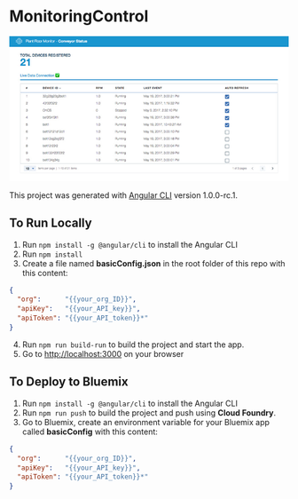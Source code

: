# MonitoringControl
<img src="preview.jpg" />

This project was generated with [Angular CLI](https://github.com/angular/angular-cli) version 1.0.0-rc.1.

## To Run Locally

1. Run `npm install -g @angular/cli` to install the Angular CLI
2. Run `npm install`
3. Create a file named **basicConfig.json** in the root folder of this repo with this content:
```json
{
  "org":      "{{your_org_ID}}",
  "apiKey":   "{{your_API_key}}",
  "apiToken": "{{your_API_token}}*"
}
```
4. Run `npm run build-run` to build the project and start the app.
5. Go to [http://localhost:3000](http://localhost:3000) on your browser

## To Deploy to Bluemix

1. Run `npm install -g @angular/cli` to install the Angular CLI
2. Run `npm run push` to build the project and push using **Cloud Foundry**.
3. Go to Bluemix, create an environment variable for your Bluemix app called **basicConfig** with this content:
```json
{
  "org":      "{{your_org_ID}}",
  "apiKey":   "{{your_API_key}}",
  "apiToken": "{{your_API_token}}*"
}
```
